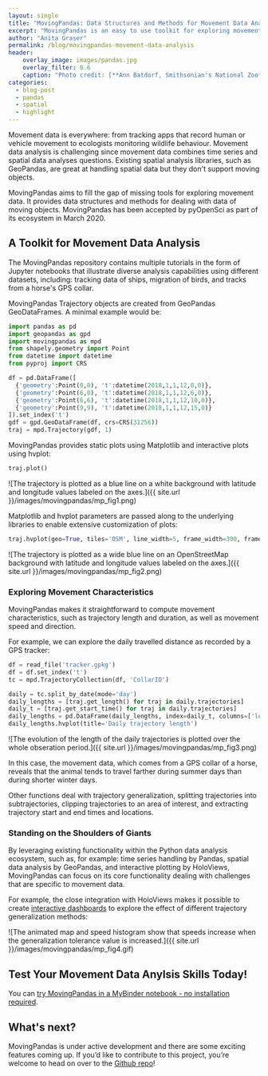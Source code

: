 ```yaml
---
layout: single
title: "MovingPandas: Data Structures and Methods for Movement Data Analysis"
excerpt: "MovingPandas is an easy to use toolkit for exploring movement data that has recently passed the PyOpenSci review."
author: "Anita Graser"
permalink: /blog/movingpandas-movement-data-analysis
header:
    overlay_image: images/pandas.jpg
    overlay_filter: 0.6
    caption: "Photo credit: [**Ann Batdorf, Smithsonian's National Zoo**](https://www.flickr.com/photos/nationalzoo/5371290900/in/photostream/)"
categories:
  - blog-post
  - pandas
  - spatial
  - highlight
---
```


Movement data is everywhere: from tracking apps that record human or vehicle movement to ecologists monitoring wildlife behaviour. Movement data analysis is challenging since movement data combines time series and spatial data analyses questions. Existing spatial analysis libraries, such as GeoPandas, are great at handling spatial data but they don't support moving objects. 

MovingPandas aims to fill the gap of missing tools for exploring movement data. It provides data structures and methods for dealing with data of moving objects. MovingPandas has been accepted by pyOpenSci as part of its ecosystem in March 2020. 

## A Toolkit for Movement Data Analysis

The MovingPandas repository contains multiple tutorials in the form of Jupyter notebooks that illustrate diverse analysis capabilities using different datasets, including: tracking data of ships, migration of birds, and tracks from a horse's GPS collar. 

MovingPandas Trajectory objects are created from GeoPandas GeoDataFrames. A minimal example would be:

```python
import pandas as pd
import geopandas as gpd
import movingpandas as mpd
from shapely.geometry import Point
from datetime import datetime
from pyproj import CRS

df = pd.DataFrame([
  {'geometry':Point(0,0), 't':datetime(2018,1,1,12,0,0)},
  {'geometry':Point(6,0), 't':datetime(2018,1,1,12,6,0)},
  {'geometry':Point(6,6), 't':datetime(2018,1,1,12,10,0)},
  {'geometry':Point(9,9), 't':datetime(2018,1,1,12,15,0)}
]).set_index('t')
gdf = gpd.GeoDataFrame(df, crs=CRS(31256))
traj = mpd.Trajectory(gdf, 1)
```

MovingPandas provides static plots using Matplotlib and interactive plots using hvplot:

```python
traj.plot()
```

![The trajectory is plotted as a blue line on a white background with latitude and longitude values labeled on the axes.]({{ site.url }}/images/movingpandas/mp_fig1.png)

Matplotlib and hvplot parameters are passed along to the underlying libraries to enable extensive customization of plots:

```python
traj.hvplot(geo=True, tiles='OSM', line_width=5, frame_width=300, frame_height=300)
```

![The trajectory is plotted as a wide blue line on an OpenStreetMap background with latitude and longitude values labeled on the axes.]({{ site.url }}/images/movingpandas/mp_fig2.png)

### Exploring Movement Characteristics

MovingPandas makes it straightforward to compute movement characteristics, such as trajectory length and duration, as well as movement speed and direction.

For example, we can explore the daily travelled distance as recorded by a GPS tracker:

```python
df = read_file('tracker.gpkg')
df = df.set_index('t')
tc = mpd.TrajectoryCollection(df, 'CollarID')

daily = tc.split_by_date(mode='day')
daily_lengths = [traj.get_length() for traj in daily.trajectories]
daily_t = [traj.get_start_time() for traj in daily.trajectories]
daily_lengths = pd.DataFrame(daily_lengths, index=daily_t, columns=['length'])
daily_lengths.hvplot(title='Daily trajectory length')
```

![The evolution of the length of the daily trajectories is plotted over the whole obseration period.]({{ site.url }}/images/movingpandas/mp_fig3.png)

In this case, the movement data, which comes from a GPS collar of a horse, reveals that the animal tends to travel farther during summer days than during shorter winter days.  

Other functions deal with trajectory generalization, splitting trajectories into subtrajectories, clipping trajectories to an area of interest, and extracting trajectory start and end times and locations.

### Standing on the Shoulders of Giants

By leveraging existing functionality within the Python data analysis ecosystem, such as, for example: 
time series handling by Pandas,
spatial data analysis by GeoPandas, and 
interactive plotting by HoloViews,
MovingPandas can focus on its core functionality dealing with challenges that are specific to movement data.

For example, the close integration with HoloViews makes it possible to create
[interactive dashboards](http://holoviews.org/user_guide/Dashboards.html) to explore the effect of different trajectory generalization methods:

![The animated map and speed histogram show that speeds increase when the generalization tolerance value is increased.]({{ site.url }}/images/movingpandas/mp_fig4.gif)

## Test Your Movement Data Anylsis Skills Today!

You can [try MovingPandas in a MyBinder notebook - no installation required](https://mybinder.org/v2/gh/anitagraser/movingpandas/binder-tag?filepath=tutorials/0_getting_started.ipynb).

## What's next?

MovingPandas is under active development and there are some exciting features coming up. 
If you’d like to contribute to this project, you’re welcome to head on over to the [Github repo](https://github.com/anitagraser/movingpandas)! 


